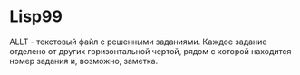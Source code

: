 # Lisp99
ALLT - текстовый файл с решенными заданиями.
Каждое задание отделено от других горизонтальной чертой, рядом с которой находится номер задания
и, возможно, заметка.
